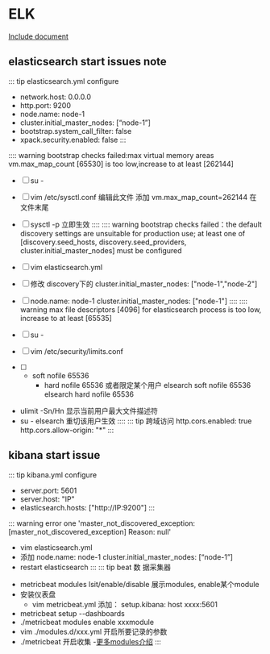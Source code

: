 # ELK


[Include document](https://blog.csdn.net/qq_33204709/article/details/117256185)


## elasticsearch  start issues note

::: tip elasticsearch.yml configure
* network.host: 0.0.0.0
* http.port: 9200
* node.name: node-1
* cluster.initial_master_nodes: [“node-1”]
* bootstrap.system_call_filter: false
* xpack.security.enabled: false 
:::


:::: warning 
bootstrap checks failed:max virtual memory areas vm.max_map_count [65530] is too low,increase to at least [262144]

- [ ] su - 
- [ ] vim /etc/sysctl.conf 编辑此文件 添加  vm.max_map_count=262144 在文件末尾
- [ ] sysctl -p 立即生效
::::
:::: warning
bootstrap checks failed：the default discovery settings are unsuitable for production use; at least one of [discovery.seed_hosts, discovery.seed_providers, cluster.initial_master_nodes] must be configured

- [ ] vim elasticsearch.yml
- [ ] 修改 discovery下的 cluster.initial_master_nodes: ["node-1","node-2"] 
- [ ] node.name: node-1
      cluster.initial_master_nodes: ["node-1"] 
::::
:::: warning
max file descriptors [4096] for elasticsearch process is too low, increase to at least [65535]

- [ ] su -
- [ ] vim /etc/security/limits.conf
- [ ] * soft nofile 65536
      * hard nofile 65536
       或者限定某个用户
      elsearch soft nofile 65536
      elsearch hard nofile 65536
- ulimit -Sn/Hn 显示当前用户最大文件描述符
- su - elsearch 重切该用户生效
::::
::: tip 跨域访问
http.cors.enabled: true
http.cors.allow-origin: "*"
:::

## kibana start issue
::: tip kibana.yml configure
* server.port: 5601
* server.host: "IP"
* elasticsearch.hosts: ["http://IP:9200"]
:::

::: warning error one
'master_not_discovered_exception: [master_not_discovered_exception] Reason: null'
* vim elasticsearch.yml
* 添加 node.name: node-1
       cluster.initial_master_nodes: [“node-1”]
* restart elasticsearch
:::
::: tip beat 数  据采集器
- metricbeat modules lsit/enable/disable 展示modules, enable某个module
-   安装仪表盘
    - vim metricbeat.yml 添加： setup.kibana: 
                                 host xxxx:5601
   - metricbeat setup --dashboards
   - ./metricbeat modules enable xxxmodule 
   - vim ./modules.d/xxx.yml 开启所要记录的参数
   - ./metricbeat 开启收集
   -[更多modules介绍](https://www.elastic.co/guide/en/beats/metricbeat/7.13/metricbeat-module-docker.html)
:::
 